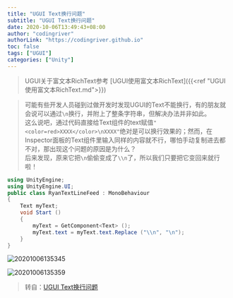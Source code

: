 ```yaml
---
title: "UGUI Text换行问题"
subtitle: "UGUI Text换行问题"
date: 2020-10-06T13:49:43+08:00
author: "codingriver"
authorLink: "https://codingriver.github.io"
toc: false
tags: ["UGUI"]
categories: ["Unity"]
---
```


<!--more-->

>UGUI关于富文本RichText参考 [UGUI使用富文本RichText]({{<ref "UGUI使用富文本RichText.md">}})

>可能有些开发人员碰到过做开发时发现UGUI的Text不能换行，有的朋友就会说可以通过`\n`换行，并附上了整条字符串，但解决办法并非如此。  
>这么说吧，通过代码直接给Text组件的text赋值`"<color=red>XXXX</color>\nXXXX"`绝对是可以换行效果的；然而，在Inspector面板的Text组件里输入同样的内容就不行，哪怕手动复制进去都不对，那出现这个问题的原因是为什么？  
>后来发现，原来它把`\n`偷偷变成了`\\n`了，所以我们只要把它变回来就行啦！  

```csharp
using UnityEngine;  
using UnityEngine.UI;  
public class RyanTextLineFeed : MonoBehaviour  
{  
    Text myText;  
    void Start ()  
    {  
        myText = GetComponent<Text> ();  
        myText.text = myText.text.Replace ("\\n", "\n");  
    }  
}  

```

![20201006135345](https://cdn.jsdelivr.net/gh/codingriver/cdn/texs/UGUI-Text换行问题/20201006135345.png)

![20201006135359](https://cdn.jsdelivr.net/gh/codingriver/cdn/texs/UGUI-Text换行问题/20201006135359.png)



>转自：[UGUI Text换行问题](https://gameinstitute.qq.com/community/detail/118697)